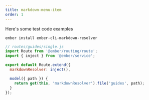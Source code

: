 ```yaml
---
title: markdown-menu-item
order: 1
---
```


Here's some test code examples

```shell
ember install ember-cli-markdown-resolver
```

```js
// routes/guides/single.js
import Route from '@ember/routing/route';
import { inject } from '@ember/service';

export default Route.extend({
  markdownResolver: inject(),

  model({ path }) {
    return get(this, 'markdownResolver').file('guides', path);
  }
});
```
